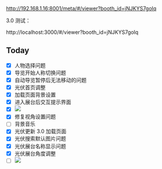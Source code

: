 http://192.168.1.16:8001/meta/#/viewer?booth_id=jNJKYS7goIq

3.0 测试：

http://localhost:3000/#/viewer?booth_id=jNJKYS7goIq

## Today

- [x] 人物选择问题
- [x] 导览开始人称切换问题
- [x] 自动导览暂停后无法移动的问题
- [x] 光伏首页调整
- [x] 加载页面背景设置
- [x] 进入展台后交互提示界面
- [x] ![](Pasted%20image%2020240424100914.png)
- [x] 修复视角设置问题
- [ ] 背景音乐
- [x] 光伏更新 3.0 加载页面
- [x] 光伏搜索默认图片问题
- [x] 光伏展台名称显示问题
- [x] 光伏展台角度调整
- [ ] ![](Pasted%20image%2020240425155630.png)